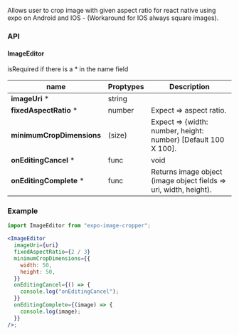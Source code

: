 Allows user to crop image with given aspect ratio for react native using expo on Android and IOS - (Workaround for IOS always square images).

### API

#### ImageEditor

isRequired if there is a \* in the name field

| name                      | Proptypes | Description                                                       |
| ------------------------- | --------- | ----------------------------------------------------------------- |
| **imageUri** \*           | string    |                                                                   |
| **fixedAspectRatio** \*   | number    | Expect => aspect ratio.                                           |
| **minimumCropDimensions** | (size)    | Expect => {width: number, height: number} [Default 100 X 100].    |
| **onEditingCancel** \*    | func      | void                                                              |
| **onEditingComplete** \*  | func      | Returns image object (image object fields => uri, width, height). |

### Example

```jsx
import ImageEditor from "expo-image-cropper";

<ImageEditor
  imageUri={uri}
  fixedAspectRatio={2 / 3}
  minimumCropDimensions={{
    width: 50,
    height: 50,
  }}
  onEditingCancel={() => {
    console.log("onEditingCancel");
  }}
  onEditingComplete={(image) => {
    console.log(image);
  }}
/>;
```
